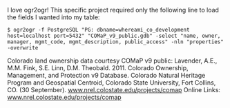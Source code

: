 I love ogr2ogr! This specific project required only the following line to load the fields I wanted into my table:

`$ ogr2ogr -f PostgreSQL "PG: dbname=whereami_co_development host=localhost port=5432" "COMaP_v9_public.gdb" -select "name, owner, manager, mgmt_code, mgmt_description, public_access" -nln "properties" -overwrite`


Colorado land ownership data courtesy COMaP v9 public: 
Lavender, A.E., M.M. Fink, S.E. Linn, D.M. Theobald. 2011. Colorado Ownership, Management, and Protection v9 Database. Colorado Natural Heritage Program and Geospatial Centroid, Colorado State University, Fort Collins, CO. (30 September). www.nrel.colostate.edu/projects/comap
Online Links:
www.nrel.colostate.edu/projects/comap

